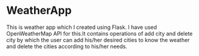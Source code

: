 # WeatherApp
This is weather app which I created using Flask. I have used OpenWeatherMap API for this.It contains operations of add city and delete city by which the user can add his/her desired cities to know the weather and delete the cities according to his/her needs.
